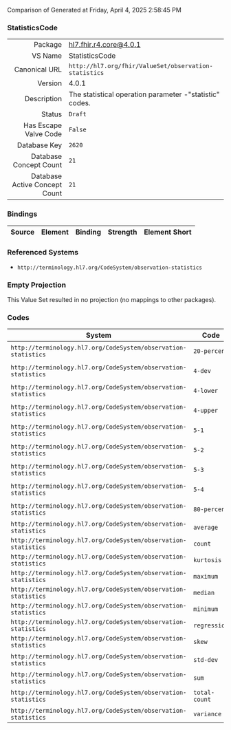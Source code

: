 Comparison of 
Generated at Friday, April 4, 2025 2:58:45 PM

### StatisticsCode

|      |     |
| ---: | --- |
| Package | hl7.fhir.r4.core@4.0.1 |
| VS Name | StatisticsCode |
| Canonical URL | `http://hl7.org/fhir/ValueSet/observation-statistics` |
| Version | 4.0.1 |
| Description | The statistical operation parameter -"statistic" codes. |
| Status | `Draft` |
| Has Escape Valve Code | `False` |
| Database Key | `2620` |
| Database Concept Count | `21` |
| Database Active Concept Count | `21` |
### Bindings

| Source | Element | Binding | Strength | Element Short |
| ------ | ------- | ------- | -------- | ------------- |

### Referenced Systems

* `http://terminology.hl7.org/CodeSystem/observation-statistics`
### Empty Projection

This Value Set resulted in no projection (no mappings to other packages).

### Codes

| System | Code | Display |
| ------ | ---- | ------- |
| `http://terminology.hl7.org/CodeSystem/observation-statistics` | `20-percent` | 20th Percentile |
| `http://terminology.hl7.org/CodeSystem/observation-statistics` | `4-dev` | Quartile Deviation |
| `http://terminology.hl7.org/CodeSystem/observation-statistics` | `4-lower` | Lower Quartile |
| `http://terminology.hl7.org/CodeSystem/observation-statistics` | `4-upper` | Upper Quartile |
| `http://terminology.hl7.org/CodeSystem/observation-statistics` | `5-1` | 1st Quintile |
| `http://terminology.hl7.org/CodeSystem/observation-statistics` | `5-2` | 2nd Quintile |
| `http://terminology.hl7.org/CodeSystem/observation-statistics` | `5-3` | 3rd Quintile |
| `http://terminology.hl7.org/CodeSystem/observation-statistics` | `5-4` | 4th Quintile |
| `http://terminology.hl7.org/CodeSystem/observation-statistics` | `80-percent` | 80th Percentile |
| `http://terminology.hl7.org/CodeSystem/observation-statistics` | `average` | Average |
| `http://terminology.hl7.org/CodeSystem/observation-statistics` | `count` | Count |
| `http://terminology.hl7.org/CodeSystem/observation-statistics` | `kurtosis` | Kurtosis |
| `http://terminology.hl7.org/CodeSystem/observation-statistics` | `maximum` | Maximum |
| `http://terminology.hl7.org/CodeSystem/observation-statistics` | `median` | Median |
| `http://terminology.hl7.org/CodeSystem/observation-statistics` | `minimum` | Minimum |
| `http://terminology.hl7.org/CodeSystem/observation-statistics` | `regression` | Regression |
| `http://terminology.hl7.org/CodeSystem/observation-statistics` | `skew` | Skew |
| `http://terminology.hl7.org/CodeSystem/observation-statistics` | `std-dev` | Standard Deviation |
| `http://terminology.hl7.org/CodeSystem/observation-statistics` | `sum` | Sum |
| `http://terminology.hl7.org/CodeSystem/observation-statistics` | `total-count` | Total Count |
| `http://terminology.hl7.org/CodeSystem/observation-statistics` | `variance` | Variance |
